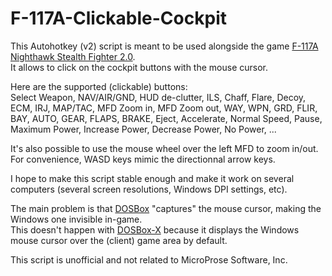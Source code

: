 # F-117A-Clickable-Cockpit

This Autohotkey (v2) script is meant to be used alongside the game [F-117A Nighthawk Stealth Fighter 2.0](https://store.steampowered.com/app/328920/F117A_Nighthawk_Stealth_Fighter_20/).<br/>
It allows to click on the cockpit buttons with the mouse cursor.

Here are the supported (clickable) buttons: <br/>
Select Weapon, NAV/AIR/GND, HUD de-clutter, ILS, Chaff, Flare, Decoy, ECM, IRJ, MAP/TAC, MFD Zoom in, MFD Zoom out, WAY, WPN, GRD, FLIR, BAY, AUTO, GEAR, FLAPS, BRAKE, Eject, Accelerate, Normal Speed, Pause, Maximum Power, Increase Power, Decrease Power, No Power, ...

It's also possible to use the mouse wheel over the left MFD to zoom in/out.<br/>
For convenience, WASD keys mimic the directionnal arrow keys.

I hope to make this script stable enough and make it work on several computers (several screen resolutions, Windows DPI settings, etc).

The main problem is that [DOSBox](https://www.dosbox.com/) "captures" the mouse cursor, making the Windows one invisible in-game.<br/>
This doesn't happen with [DOSBox-X](https://dosbox-x.com/) because it displays the Windows mouse cursor over the (client) game area by default.

This script is unofficial and not related to MicroProse Software, Inc.

